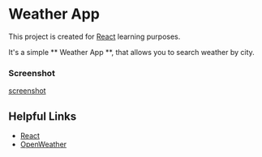 # Weather App

This project is created for [React](https://https://reactjs.org/) learning purposes.

It's a simple ** Weather App **, that allows you to search weather by city.

### Screenshot
[screenshot](https://github.com/gennadiySinigur/Weather-App/public/img/screenshot.png)


## Helpful Links
- [React](https://reactjs.org)
- [OpenWeather](https://openweathermap.org/api)
